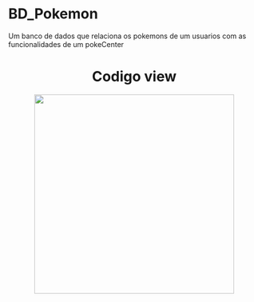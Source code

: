 # BD_Pokemon
Um banco de dados que relaciona os pokemons de um usuarios com as funcionalidades de um pokeCenter
<div align="center">
<h1>Codigo view</h1>
<img src="[https://github.com/cDorth/BD_Pokemon/issues/1#issue-2638754843](https://github.com/cDorth/BD_Pokemon/blob/main/img/VIEW.png)" width="400px"/>
</div>
